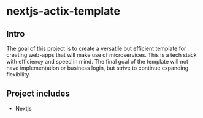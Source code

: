 # nextjs-actix-template
## Intro
The goal of this project is to create a versatile but efficient template for creating web-apps that will make use of microservices. This is a tech stack with efficiency and speed in mind. The final goal of the template will not have implementation or business login, but strive to continue expanding flexibility.

## Project includes
- Nextjs
